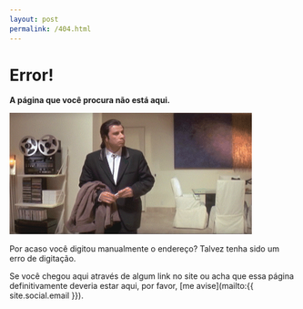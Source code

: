 ```yaml
---
layout: post
permalink: /404.html
---
```


# <span class="bad"><i class="fa fa-exclamation-circle fa-2x"></i> Error!</span>

__A página que você procura não está aqui.__

![Deu ruim.gif](/assets/img/error.gif)

Por acaso você digitou manualmente o endereço? Talvez tenha sido um erro de digitação.

Se você chegou aqui através de algum link no site ou acha que essa página definitivamente deveria estar aqui, por favor, [me avise](mailto:{{ site.social.email }}). 

